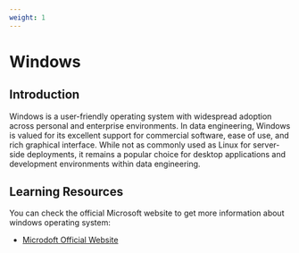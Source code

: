 ```yaml
---
weight: 1
---
```


# Windows

## Introduction

Windows is a user-friendly operating system with widespread adoption across personal and enterprise environments. In data engineering, Windows is valued for its excellent support for commercial software, ease of use, and rich graphical interface. While not as commonly used as Linux for server-side deployments, it remains a popular choice for desktop applications and development environments within data engineering.

## Learning Resources

You can check the official Microsoft website to get more information about windows operating system:

- [Microdoft Official Website](https://www.microsoft.com/en-gb/windows/)
